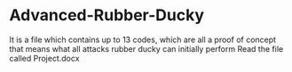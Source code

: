 # Advanced-Rubber-Ducky
It is a file which contains up to 13 codes, which are all a proof of concept that means what all attacks rubber ducky can initially perform
Read the file called Project.docx
